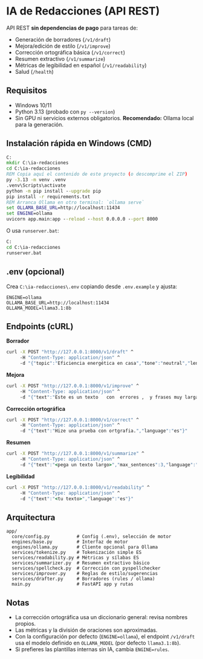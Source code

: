 # IA de Redacciones (API REST)

API REST **sin dependencias de pago** para tareas de:
- Generación de borradores (`/v1/draft`)
- Mejora/edición de estilo (`/v1/improve`)
- Corrección ortográfica básica (`/v1/correct`)
- Resumen extractivo (`/v1/summarize`)
- Métricas de legibilidad en español (`/v1/readability`)
- Salud (`/health`)

## Requisitos
- Windows 10/11
- Python 3.13 (probado con `py --version`)
- Sin GPU ni servicios externos obligatorios. **Recomendado:** Ollama local para la generación.

## Instalación rápida en Windows (CMD)
```bat
C:
mkdir C:\ia-redacciones
cd C:\ia-redacciones
REM Copia aquí el contenido de este proyecto (o descomprime el ZIP)
py -3.13 -m venv .venv
.venv\Scripts\activate
python -m pip install --upgrade pip
pip install -r requirements.txt
REM Arranca Ollama en otro terminal: `ollama serve`
set OLLAMA_BASE_URL=http://localhost:11434
set ENGINE=ollama
uvicorn app.main:app --reload --host 0.0.0.0 --port 8000
```

O usa `runserver.bat`:
```bat
C:
cd C:\ia-redacciones
runserver.bat
```

## .env (opcional)
Crea `C:\ia-redacciones\.env` copiando desde `.env.example` y ajusta:
```
ENGINE=ollama
OLLAMA_BASE_URL=http://localhost:11434
OLLAMA_MODEL=llama3.1:8b
```

## Endpoints (cURL)

**Borrador**
```bat
curl -X POST "http://127.0.0.1:8000/v1/draft" ^
     -H "Content-Type: application/json" ^
     -d "{"topic":"Eficiencia energética en casa","tone":"neutral","length":"medio","language":"es"}"
```

**Mejora**
```bat
curl -X POST "http://127.0.0.1:8000/v1/improve" ^
     -H "Content-Type: application/json" ^
     -d "{"text":"Este es un texto   con  errores ,  y frases muy largas que deberian dividirse para facilitar la lectura","language":"es"}"
```

**Corrección ortográfica**
```bat
curl -X POST "http://127.0.0.1:8000/v1/correct" ^
     -H "Content-Type: application/json" ^
     -d "{"text":"Hize una prueba con ortgrafia.","language":"es"}"
```

**Resumen**
```bat
curl -X POST "http://127.0.0.1:8000/v1/summarize" ^
     -H "Content-Type: application/json" ^
     -d "{"text":"<pega un texto largo>","max_sentences":3,"language":"es"}"
```

**Legibilidad**
```bat
curl -X POST "http://127.0.0.1:8000/v1/readability" ^
     -H "Content-Type: application/json" ^
     -d "{"text":"<tu texto>","language":"es"}"
```

## Arquitectura
```
app/
  core/config.py          # Config (.env), selección de motor
  engines/base.py         # Interfaz de motor
  engines/ollama.py       # Cliente opcional para Ollama
  services/tokenize.py    # Tokenización simple ES
  services/readability.py # Métricas y sílabas ES
  services/summarizer.py  # Resumen extractivo básico
  services/spellcheck.py  # Corrección con pyspellchecker
  services/improver.py    # Reglas de estilo/sugerencias
  services/drafter.py     # Borradores (rules / ollama)
  main.py                 # FastAPI app y rutas
```

## Notas
- La corrección ortográfica usa un diccionario general: revisa nombres propios.
- Las métricas y la división de oraciones son aproximadas.
- Con la configuración por defecto (`ENGINE=ollama`), el endpoint `/v1/draft` usa el modelo definido en `OLLAMA_MODEL` (por defecto `llama3.1:8b`).
- Si prefieres las plantillas internas sin IA, cambia `ENGINE=rules`.
